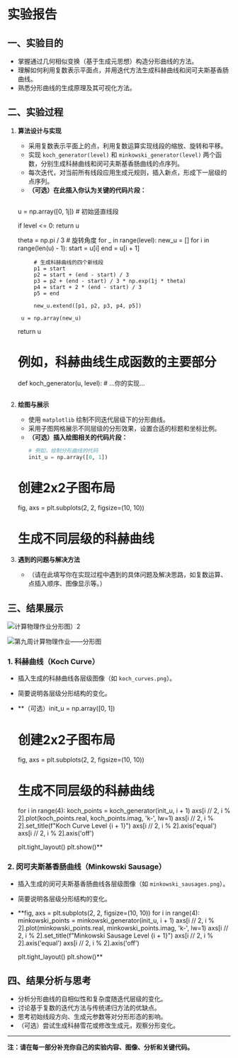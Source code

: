 # 实验报告

## 一、实验目的

- 掌握通过几何相似变换（基于生成元思想）构造分形曲线的方法。
- 理解如何利用复数表示平面点，并用迭代方法生成科赫曲线和闵可夫斯基香肠曲线。
- 熟悉分形曲线的生成原理及其可视化方法。

## 二、实验过程

1. **算法设计与实现**
   - 采用复数表示平面上的点，利用复数运算实现线段的缩放、旋转和平移。
   - 实现 `koch_generator(level)` 和 `minkowski_generator(level)` 两个函数，分别生成科赫曲线和闵可夫斯基香肠曲线的点序列。
   - 每次迭代，对当前所有线段应用生成元规则，插入新点，形成下一层级的点序列。
   - **（可选）在此插入你认为关键的代码片段：**
     ```def koch_generator(u, level):
    u = np.array([0, 1j])  # 初始竖直线段

    if level <= 0:
        return u

    theta = np.pi / 3  # 旋转角度
    for _ in range(level):
        new_u = []
        for i in range(len(u) - 1):
            start = u[i]
            end = u[i + 1]

            # 生成科赫曲线的四个新线段
            p1 = start
            p2 = start + (end - start) / 3
            p3 = p2 + (end - start) / 3 * np.exp(1j * theta)
            p4 = start + 2 * (end - start) / 3
            p5 = end

            new_u.extend([p1, p2, p3, p4, p5])

        u = np.array(new_u)

    return u
     # 例如，科赫曲线生成函数的主要部分
     def koch_generator(u, level):
         # ...你的实现...
     ```

2. **绘图与展示**
   - 使用 `matplotlib` 绘制不同迭代层级下的分形曲线。
   - 采用子图网格展示不同层级的分形效果，设置合适的标题和坐标比例。
   - **（可选）插入绘图相关的代码片段：**
     ```python
     # 例如，绘制分形曲线的代码
     init_u = np.array([0, 1])

    # 创建2x2子图布局
    fig, axs = plt.subplots(2, 2, figsize=(10, 10))

    # 生成不同层级的科赫曲线
    
    

3. **遇到的问题与解决方法**
   - （请在此填写你在实现过程中遇到的具体问题及解决思路，如复数运算、点插入顺序、图像显示等。）

## 三、结果展示

![计算物理作业分形图）2](https://github.com/user-attachments/assets/e3f82b21-c1fd-472c-a3b0-4834419dcdb3)

![第九周计算物理作业——分形图](https://github.com/user-attachments/assets/66ae058b-ad57-4b35-9af3-0dc155baccb1)

### 1. 科赫曲线（Koch Curve）

- 插入生成的科赫曲线各层级图像（如 `koch_curves.png`）。
- 简要说明各层级分形结构的变化。
- **（可选）init_u = np.array([0, 1])

    # 创建2x2子图布局
    fig, axs = plt.subplots(2, 2, figsize=(10, 10))

    # 生成不同层级的科赫曲线
    for i in range(4):
        koch_points = koch_generator(init_u, i + 1)
        axs[i // 2, i % 2].plot(koch_points.real, koch_points.imag, 'k-', lw=1)
        axs[i // 2, i % 2].set_title(f"Koch Curve Level {i + 1}")
        axs[i // 2, i % 2].axis('equal')
        axs[i // 2, i % 2].axis('off')

    plt.tight_layout()
    plt.show()**

### 2. 闵可夫斯基香肠曲线（Minkowski Sausage）

- 插入生成的闵可夫斯基香肠曲线各层级图像（如 `minkowski_sausages.png`）。
- 简要说明各层级分形结构的变化。
- **fig, axs = plt.subplots(2, 2, figsize=(10, 10))
    for i in range(4):
        minkowski_points = minkowski_generator(init_u, i + 1)
        axs[i // 2, i % 2].plot(minkowski_points.real, minkowski_points.imag, 'k-', lw=1)
        axs[i // 2, i % 2].set_title(f"Minkowski Sausage Level {i + 1}")
        axs[i // 2, i % 2].axis('equal')
        axs[i // 2, i % 2].axis('off')

    plt.tight_layout()
    plt.show()**

## 四、结果分析与思考

- 分析分形曲线的自相似性和复杂度随迭代层级的变化。
- 讨论基于复数的迭代方法与传统递归方法的优缺点。
- 思考初始线段方向、生成元参数等对分形形态的影响。
- （可选）尝试生成科赫雪花或修改生成元，观察分形变化。

---

**注：请在每一部分补充你自己的实验内容、图像、分析和关键代码。**
